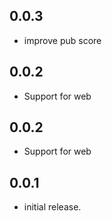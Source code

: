 ## 0.0.3

* improve pub score
## 0.0.2

* Support for web
## 0.0.2

* Support for web
## 0.0.1

* initial release.

